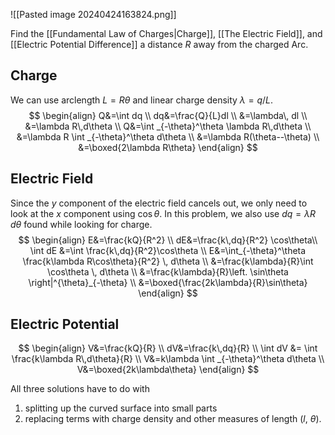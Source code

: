 ![[Pasted image 20240424163824.png]]

Find the [[Fundamental Law of Charges|Charge]], [[The Electric Field]], and [[Electric Potential Difference]] a distance $R$ away from the charged Arc.

## Charge

We can use arclength $L=R\theta$ and linear charge density $\lambda=q / L$.
$$
\begin{align}
Q&=\int dq \\
dq&=\frac{Q}{L}dl \\
&=\lambda\, dl \\
&=\lambda R\,d\theta \\
Q&=\int _{-\theta}^\theta \lambda R\,d\theta \\
&=\lambda R \int _{-\theta}^\theta d\theta \\
&=\lambda R(\theta--\theta) \\
&=\boxed{2\lambda R\theta}
\end{align}
$$

## Electric Field

Since the $y$ component of the electric field cancels out, we only need to look at the $x$ component using $\cos\theta$. In this problem, we also use $dq=\lambda R\,d\theta$ found while looking for charge.
$$
\begin{align}
E&=\frac{kQ}{R^2} \\
dE&=\frac{k\,dq}{R^2} \cos\theta\\
\int dE &=\int \frac{k\,dq}{R^2}\cos\theta \\
E&=\int_{-\theta}^\theta \frac{k\lambda R\cos\theta}{R^2} \, d\theta \\
&=\frac{k\lambda}{R}\int \cos\theta \, d\theta \\
&=\frac{k\lambda}{R}\left. \sin\theta \right|^{\theta}_{-\theta} \\
&=\boxed{\frac{2k\lambda}{R}\sin\theta}
\end{align}
$$

## Electric Potential

$$
\begin{align}
V&=\frac{kQ}{R} \\
dV&=\frac{k\,dq}{R} \\
\int dV &= \int  \frac{k\lambda R\,d\theta}{R} \\
V&=k\lambda \int _{-\theta}^\theta d\theta \\
V&=\boxed{2k\lambda\theta}   
\end{align}
$$

All three solutions have to do with 
1. splitting up the curved surface into small parts
2. replacing terms with charge density and other measures of length ($l,\ \theta$).
